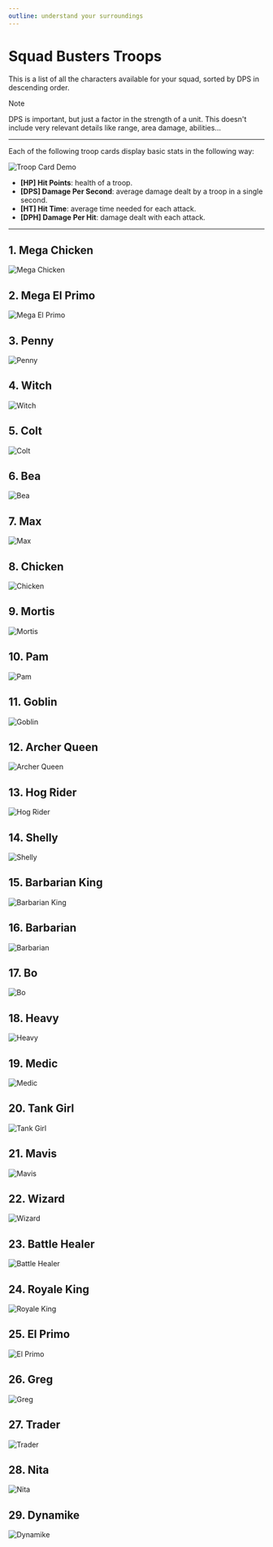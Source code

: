 ```yaml
---
outline: understand your surroundings
---
```


# Squad Busters Troops

This is a list of all the characters available for your squad, sorted by DPS in descending order.

> [!NOTE]
> DPS is important, but just a factor in the strength of a unit. This doesn't include very relevant details like range, area damage, abilities...

____


Each of the following troop cards display basic stats in the following way:

![Troop Card Demo](/assets/sb_character_card_demo.png)

- **[HP] Hit Points**: health of a troop.
- **[DPS] Damage Per Second**: average damage dealt by a troop in a single second.
- **[HT] Hit Time**: average time needed for each attack.
- **[DPH] Damage Per Hit**: damage dealt with each attack.

____


## 1. Mega Chicken

![Mega Chicken](/assets/sb_character_card_1_mega-chicken.png)

## 2. Mega El Primo

![Mega El Primo](/assets/sb_character_card_1_mega-el-primo.png)

## 3. Penny

![Penny](/assets/sb_character_card_1_penny.png)

## 4. Witch

![Witch](/assets/sb_character_card_1_witch.png)

## 5. Colt

![Colt](/assets/sb_character_card_1_colt.png)

## 6. Bea

![Bea](/assets/sb_character_card_1_bea.png)

## 7. Max

![Max](/assets/sb_character_card_1_max.png)

## 8. Chicken

![Chicken](/assets/sb_character_card_1_chicken.png)

## 9. Mortis

![Mortis](/assets/sb_character_card_1_mortis.png)

## 10. Pam

![Pam](/assets/sb_character_card_1_pam.png)

## 11. Goblin

![Goblin](/assets/sb_character_card_1_goblin.png)

## 12. Archer Queen

![Archer Queen](/assets/sb_character_card_1_archer-queen.png)

## 13. Hog Rider

![Hog Rider](/assets/sb_character_card_1_hog-rider.png)

## 14. Shelly

![Shelly](/assets/sb_character_card_1_shelly.png)

## 15. Barbarian King

![Barbarian King](/assets/sb_character_card_1_barbarian-king.png)

## 16. Barbarian

![Barbarian](/assets/sb_character_card_1_barbarian.png)

## 17. Bo

![Bo](/assets/sb_character_card_1_bo.png)

## 18. Heavy

![Heavy](/assets/sb_character_card_1_heavy.png)

## 19. Medic

![Medic](/assets/sb_character_card_1_medic.png)

## 20. Tank Girl

![Tank Girl](/assets/sb_character_card_1_tank-girl.png)

## 21. Mavis

![Mavis](/assets/sb_character_card_1_mavis.png)

## 22. Wizard

![Wizard](/assets/sb_character_card_1_wizard.png)

## 23. Battle Healer

![Battle Healer](/assets/sb_character_card_1_battle-healer.png)

## 24. Royale King

![Royale King](/assets/sb_character_card_1_royale-king.png)

## 25. El Primo

![El Primo](/assets/sb_character_card_1_el-primo.png)

## 26. Greg

![Greg](/assets/sb_character_card_1_greg.png)

## 27. Trader

![Trader](/assets/sb_character_card_1_trader.png)

## 28. Nita

![Nita](/assets/sb_character_card_1_nita.png)

## 29. Dynamike

![Dynamike](/assets/sb_character_card_1_dynamike.png)